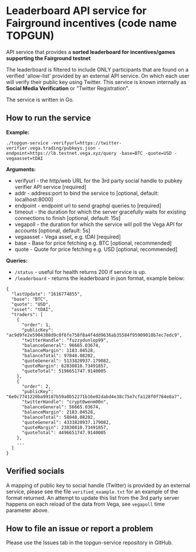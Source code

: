 # Leaderboard API service for Fairground incentives (code name TOPGUN)

API service that provides a **sorted leaderboard for incentives/games supporting the Fairground testnet**

The leaderboard is filtered to include ONLY participants that are found on a verified 'allow-list' provided by an external API service. On which each user will verify their public key using Twitter. This service is known internally as **Social Media Verification** or "Twitter Registration".

The service is written in Go.

## How to run the service

**Example:**

`./topgun-service -verifyurl=https://twitter-verifier.vega.trading/pubkeys.json -endpoint=https://lb.testnet.vega.xyz/query -base=BTC -quote=USD -vegaasset=tDAI `

**Arguments:**

- verifyurl - the http/web URL for the 3rd party social handle to pubkey verifier API service [required]
- addr - address:port to bind the service to [optional, default: localhost:8000]
- endpoint - endpoint url to send graphql queries to [required]
- timeout - the duration for which the server gracefully waits for existing connections to finish [optional, default: 15s]
- vegapoll - the duration for which the service will poll the Vega API for accounts [optional, default: 5s]
- vegaasset - Vega asset, e.g. tDAI [required]
- base - Base for price fetching e.g. BTC [optional, recommended]
- quote - Quote for price fetching e.g. USD [optional, recommended]

**Queries:**

- `/status` - useful for health returns 200 if service is up.
- `/leaderboard` - returns the leaderboard in json format, example below:

```
{
  "lastUpdate": "1616774855",
  "base": "BTC",
  "quote": "USD",
  "asset": "tDAI",
  "traders": [
    {
      "order": 1,
      "publicKey": "ac9d9fe2e5904308d9c0f6fe758f8a4f4dd9636ab35584f95909010b7ec7edc9",
      "twitterHandle": "fuzzydunlop99",
      "balanceGeneral": 96665.03674,
      "balanceMargin": 1183.04528,
      "balanceTotal": 97848.08202,
      "quoteGeneral": 5133820937.179082,
      "quoteMargin": 62830810.73491857,
      "quoteTotal": 5196651747.9140005
    },
    {
      "order": 2,
      "publicKey": "6e0c7741220ba99187b59a0b52271b16e02dabd4e38c75e7cfa128f0f784e8a7",
      "twitterHandle": "crypt0wenm00n",
      "balanceGeneral": 56665.03674,
      "balanceMargin": 2183.04528,
      "balanceTotal": 58848.08202,
      "quoteGeneral": 4333820937.179082,
      "quoteMargin": 23830810.73491857,
      "quoteTotal": 4496651747.9140005
    },
    ...
  ]
}

```

## Verified socials

A mapping of public key to social handle (Twitter) is provided by an external service, please see the file `verified_example.txt` for an example of the format returned. An attempt to update this list from the 3rd party server happens on each reload of the data from Vega, see `vegapoll` time parameter above.

## How to file an issue or report a problem

Please use the Issues tab in the topgun-service repository in GitHub.
